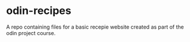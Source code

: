 # odin-recipes
A repo containing files for a basic recepie website created as part of the odin project course.